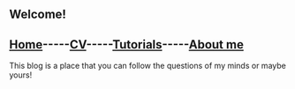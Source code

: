## Welcome!
## [Home]()-----[CV](cv.html)-----[Tutorials]()-----[About me]()
This blog is a place that you can follow the questions of my minds or maybe yours!
